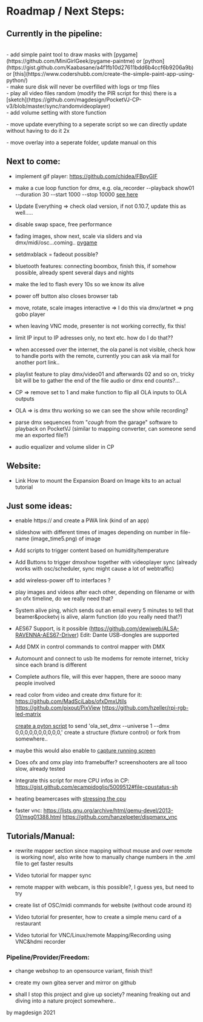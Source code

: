 # **Roadmap / Next Steps:** 

## Currently in the pipeline: 
<br />
- add simple paint tool to draw masks with [pygame](https://github.com/MiniGirlGeek/pygame-paintme) or [python](https://gist.github.com/Kaabasane/a4f1fb10d27611bdd6b4ccf6b9206a9b) or [this](https://www.codershubb.com/create-the-simple-paint-app-using-python/) <br />
- make sure disk will never be overfilled with logs or tmp files <br />
- play all video files random (modify the PIR script for this) there is a [sketch](https://github.com/magdesign/PocketVJ-CP-v3/blob/master/sync/randomvideoplayer) <br />
- add volume setting with store function<p/>
- move update everything to a seperate script so we can directly update without having to do it 2x<p/>
- move overlay into a seperate folder, update manual on this<p/>
<p/>

## Next to come:
- implement gif player: https://github.com/chidea/FBpyGIF<p/>
- make a cue loop function for dmx, e.g. ola_recorder --playback show01 --duration 30 --start 1000 --stop 10000 [see here](https://docs.openlighting.org/ola/man/man1/ola_recorder.1.html?__cf_chl_managed_tk__=pmd_uykauhsGehEgHY7kTiCowqZB00Kn7FrmfgCjXOfF_J0-1635233352-0-gqNtZGzNAxCjcnBszQh9)<p/>
- Update Everything => check olad version, if not 0.10.7, update this as well..... <p/>
- disable swap space, free performance <p/>
- fading images, show next, scale via sliders and via dmx/midi/osc...coming.. [pygame](https://www.taskboy.com/blog/A_simple_image_viewer_with_pygame.html)<p/>
- setdmxblack = fadeout possible? <p/>
- bluetooth features: connecting boombox, finish this, if somehow possible, already spent several days and nights <p/>
- make the led to flash every 10s so we know its alive<p/>
- power off button also closes browser tab<p/>

- move, rotate, scale images interactive => I do this via dmx/artnet => png gobo player<p/>
- when leaving VNC mode, presenter is not working correctly, fix this! <p/>
- limit IP input to IP adresses only, no text etc. how do I do that??  <p/>
- when accessed over the internet, the ola panel is not visible, check how to handle ports with the remote, currently you can ask via mail for another port link..   <p/>
- playlist feature to play dmx/video01 and afterwards 02 and so on, tricky bit will be to gather the end of the file audio or dmx end counts?...   <p/>
- CP => remove set to 1 and make function to flip all OLA inputs to OLA outputs  <p/>
- OLA => is dmx thru working so we can see the show while recording? <p/>
- parse dmx sequences from "*cough* from the garage" software to playback on PocketVJ (similar to mapping converter, can someone send me an exported file?)<p/>
- audio equalizer and volume slider in CP<p/>

## Website:

- Link How to mount the Expansion Board on Image kits to an actual tutorial<p/>



## Just some ideas:

- enable https:// and create a PWA link (kind of an app)<p/>
- slideshow with different times of images depending on number in file-name (image_time5.png) of image  <p/>
- Add scripts to trigger content based on humidity/temperature <p/>
- Add Buttons to trigger dmxshow together with videoplayer sync (already works with osc/scheduler, sync might cause a lot of webtraffic) <p/>
- add wireless-power off to interfaces ? <p/>
- play images and videos after each other, depending on filename or with an ofx timeline, do we really need that?  <p/>
- System alive ping, which sends out an email every 5 minutes to tell that beamer&pocketvj is alive, alarm function (do you really need that?) <p/>
- AES67 Support, is it possible (https://github.com/dewiweb/ALSA-RAVENNA-AES67-Driver) Edit: Dante USB-dongles are supported <p/>
- Add DMX in control commands to control mapper with DMX <p/>
- Automount and connect to usb lte modems for remote internet, tricky since each brand is different<p/>
- Complete authors file, will this ever happen, there are soooo many people involved<p/>
- read color from video and create dmx fixture for it: https://github.com/MadSciLabs/ofxDmxUtils  https://github.com/pixout/PixView https://github.com/hzeller/rpi-rgb-led-matrix <p/>
	[create a pyton script](https://www.openlighting.org/ola/developer-documentation/python-api/) to send 'ola_set_dmx --universe 1 --dmx 0,0,0,0,0,0,0,0,0,0,' create a structure (fixture control) or fork from somewhere..<p/>
- maybe this would also enable to [capture running screen](https://github.com/BoboTiG/python-mss)<p/>
- Does ofx and omx play into framebuffer? screenshooters are all tooo slow, already tested<p/>
- Integrate this script for more CPU infos in CP: https://gist.github.com/ecampidoglio/5009512#file-cpustatus-sh <p/>
- heating beamercases with [stressing the cpu](https://raw.githubusercontent.com/ssvb/cpuburn-arm/master/cpuburn-a53.S)<p/>

- faster vnc: https://lists.gnu.org/archive/html/qemu-devel/2013-01/msg01388.html https://github.com/hanzelpeter/dispmanx_vnc

## **Tutorials/Manual:**

- rewrite mapper section since mapping without mouse and over remote is working now!, also write how to manually change numbers in the .xml file to get faster results<p/>
- Video tutorial for mapper sync<p/>
- remote mapper with webcam, is this possible?, I guess yes, but need to try<p/>
- create list of OSC/midi commands for website (without code around it)<p/>
- Video tutorial for presenter, how to create a simple menu card of a restaurant<p/>
- Video tutorial for VNC/Linux/remote Mapping/Recording using VNC&hdmi recorder<p/>

### **Pipeline/Provider/Freedom:**

- change webshop to an opensource variant, finish this!! <p/>
- create my own gitea server and mirror on github<p/>
- shall I stop this project and give up society? meaning freaking out and diving into a nature project somewhere.. <p/>


by magdesign 2021
